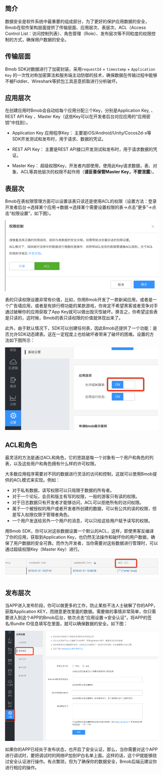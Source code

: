## 简介

数据安全是软件系统中最重要的组成部分，为了更好的保护应用数据的安全，Bmob在软件架构层面提供了传输层面、应用层次、表层次、ACL（Access Control List：访问控制列表）、角色管理（Role）、发布层次等不同粒度的权限控制的方式，确保用户数据的安全。

## 传输层面

Bmob SDK对数据进行了加密封装，采用`requestId` + `timestamp` + `Application Key` 的一次性对称加密算法和服务端主动防御的技术，确保数据在传输过程中能够不被Fiddler、Wireshark等抓包工具恶意抓取进行分析破坏。

## 应用层次

在创建应用时Bmob会自动给每个应用分配三个Key，分别是Application Key, 、REST API Key 、Master Key（这些Key可以在开发者后台对应应用的“应用密钥”中找到）。

- Application Key 应用程序Key：
主要是iOS/Android/Unity/Cocos2d-x等SDK开发测试和发布时，用于请求、数据的凭证。

- REST API Key：
主要是REST API接口开发测试和发布时，用于请求数据的凭证。

- Master Key：
超级权限Key，开发者内部使用，使用此Key请求数据，表、对象、ACL等其他层次的权限不起作用（**请妥善保管Master Key，不要泄露**）。

## 表层次

Bmob在表权限管理方面可以设置该表只读还是使用ACL的权限（设置方法：登录开发者后台->选择某个应用->数据->选择某个需要设置权限的表->点击“更多”->点击“权限设置”，如下图）。

![](image/readonly.png)

表的只读权限设置非常有价值，比如，你用Bmob开发了一款新闻应用，或者是一个广告墙应用，或者是有排行榜功能的某款游戏，你肯定不希望黑客或者竞争对手通过破解你的应用获取了App Key就可以做出毁灭性破坏。换言之，你希望这些表是只读的，这时候，Bmob的表只读权限的价值就体现出来了。

此外，由于默认情况下，SDK可以创建任何表，因此Bmob还提供了一个功能：是否允许SDK动态建表。这在一定程度上也给破坏者带来了破坏的困难。设置的方法如下图所示：

![](image/sdk.png)

## ACL和角色

最灵活的方法是通过ACL和角色，它的思路是每一个对象有一个用户和角色的列表，以及这些用户和角色拥有什么样的许可权限。

大多数应用程序需要对不同的数据进行灵活的访问和控制，这就可以使用Bmob提供的ACL模式来实现。例如：

- 对于私有数据，读写权限可以只局限于数据的所有者。
- 对于一个论坛，会员和版主有写的权限，一般的游客只有读的权限。
- 对于日志数据只有开发者才能够访问，ACL可以拒绝所有的访问权限。
- 属于一个被授权的用户或者开发者所创建的数据，可以有公共的读的权限，但是写入权限仅限于管理者角色。
- 一个用户发送给另外一个用户的消息，可以只给这些用户赋予读写的权限。

用Bmob SDK，你可以对这些数据设置一个默认的ACL，这样，即使黑客反编译了你的应用，获取到Application Key，也仍然无法操作和破坏你的用户数据，确保了用户数据的安全可靠。而作为开发者，当你需要对这些数据进行管理时，可以通过超级权限Key（Master Key）进行。

![](image/acl.png)

## 发布层次

当APP进入发布阶段，你可以做更多的工作，防止某些不法人士破解了你的APP，获取Application KEY，而随意更改里面的数据。需要做的事情非常简单，你只需要进入到这个APP的Bmob后台，依次点击“应用设置->安全认证”，将APP的签名/Bundle ID信息填写在里面，就可以确保数据的安全。如下图：

![](image/safesetting.png)

如果你的APP已经处于发布状态，也开启了安全认证，那么，当你需要对这个APP进行调试时，要把调试时的网络IP加到IP白名单上面。这样的话，这个IP就能够绕过安全认证进行操作。有点繁琐，但为了确保你的数据安全，Bmob后端云建议你进行相应的操作。

